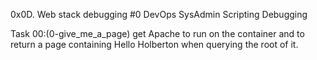 0x0D. Web stack debugging #0
DevOps SysAdmin Scripting Debugging

Task 00:(0-give_me_a_page)
get Apache to run on the container and to return a page containing Hello Holberton when querying the root of it.
